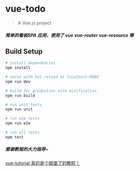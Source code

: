 # vue-todo

> A Vue.js project

##### 简单的看板SPA 应用，使用了 vue vue-router vue-resource 等

## Build Setup

``` bash
# install dependencies
npm install

# serve with hot reload at localhost:8080
npm run dev

# build for production with minification
npm run build

# run unit tests
npm run unit

# run e2e tests
npm run e2e

# run all tests
npm test
```
##### 感谢教程的大力指导~
[vue-tutorial 真的是个碉堡了的教程！](https://github.com/MeCKodo/vue-tutorial)

